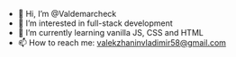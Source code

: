 - 👋 Hi, I’m @Valdemarcheck
- 👀 I’m interested in full-stack development
- 🌱 I’m currently learning vanilla JS, CSS and HTML
- 📫 How to reach me: valekzhaninvladimir58@gmail.com

<!---
Valdemarcheck/Valdemarcheck is a ✨ special ✨ repository because its `README.md` (this file) appears on your GitHub profile.
You can click the Preview link to take a look at your changes.
--->
